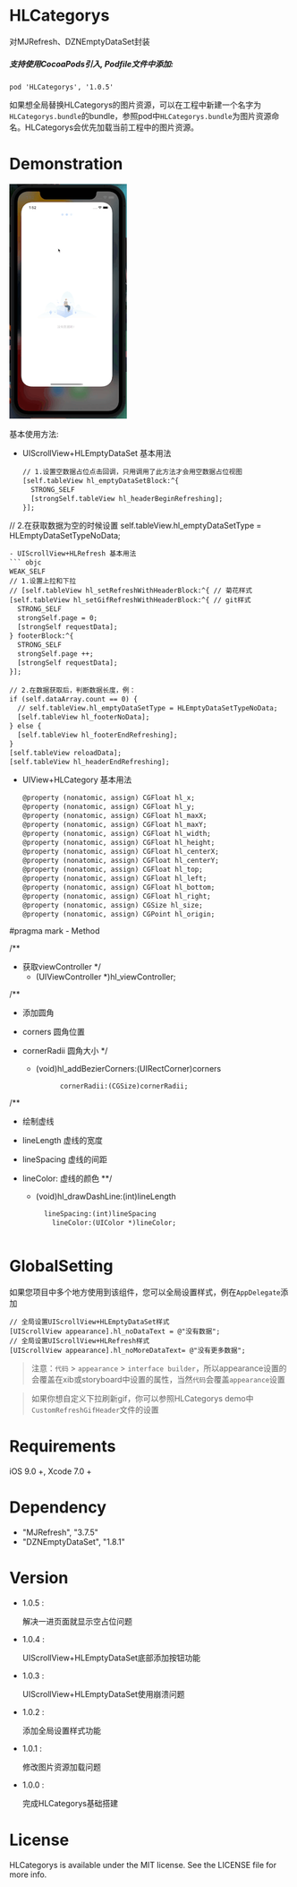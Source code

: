 # HLCategorys

对MJRefresh、DZNEmptyDataSet封装

##### 支持使用CocoaPods引入, Podfile文件中添加:

```objc
pod 'HLCategorys', '1.0.5'
```

如果想全局替换HLCategorys的图片资源，可以在工程中新建一个名字为`HLCategorys.bundle`的bundle，参照pod中`HLCategorys.bundle`为图片资源命名。HLCategorys会优先加载当前工程中的图片资源。

# Demonstration

![image](https://github.com/huangchangweng/HLCategorys/blob/main/QQ20220610-135255.gif)

基本使用方法:<p>

- UIScrollView+HLEmptyDataSet 基本用法
  
  ```objc
  // 1.设置空数据占位点击回调，只用调用了此方法才会用空数据占位视图
  [self.tableView hl_emptyDataSetBlock:^{
    STRONG_SELF
    [strongSelf.tableView hl_headerBeginRefreshing];
  }];
  ```

// 2.在获取数据为空的时候设置
self.tableView.hl_emptyDataSetType = HLEmptyDataSetTypeNoData;

```
- UIScrollView+HLRefresh 基本用法
``` objc
WEAK_SELF
// 1.设置上拉和下拉
// [self.tableView hl_setRefreshWithHeaderBlock:^{ // 菊花样式
[self.tableView hl_setGifRefreshWithHeaderBlock:^{ // git样式
  STRONG_SELF
  strongSelf.page = 0;
  [strongSelf requestData];
} footerBlock:^{
  STRONG_SELF
  strongSelf.page ++;
  [strongSelf requestData];
}];

// 2.在数据获取后，判断数据长度，例：
if (self.dataArray.count == 0) {
  // self.tableView.hl_emptyDataSetType = HLEmptyDataSetTypeNoData;
  [self.tableView hl_footerNoData];
} else {
  [self.tableView hl_footerEndRefreshing];
}
[self.tableView reloadData];
[self.tableView hl_headerEndRefreshing];
```

- UIView+HLCategory 基本用法
  
  ```objc
  @property (nonatomic, assign) CGFloat hl_x;
  @property (nonatomic, assign) CGFloat hl_y;
  @property (nonatomic, assign) CGFloat hl_maxX;
  @property (nonatomic, assign) CGFloat hl_maxY;
  @property (nonatomic, assign) CGFloat hl_width;
  @property (nonatomic, assign) CGFloat hl_height;
  @property (nonatomic, assign) CGFloat hl_centerX;
  @property (nonatomic, assign) CGFloat hl_centerY;
  @property (nonatomic, assign) CGFloat hl_top;
  @property (nonatomic, assign) CGFloat hl_left;
  @property (nonatomic, assign) CGFloat hl_bottom;
  @property (nonatomic, assign) CGFloat hl_right;
  @property (nonatomic, assign) CGSize hl_size;
  @property (nonatomic, assign) CGPoint hl_origin;
  ```

#pragma mark - Method

/**

* 获取viewController
  */
  - (UIViewController *)hl_viewController;

/**

* 添加圆角

* corners 圆角位置

* cornerRadii 圆角大小
  */
  
  - (void)hl_addBezierCorners:(UIRectCorner)corners
    
              cornerRadii:(CGSize)cornerRadii;

/**

* 绘制虚线

* lineLength  虚线的宽度

* lineSpacing 虚线的间距

* lineColor:  虚线的颜色
  **/
  
  - (void)hl_drawDashLine:(int)lineLength
    
          lineSpacing:(int)lineSpacing
            lineColor:(UIColor *)lineColor;
    
    ```
    
    ```

# GlobalSetting

如果您项目中多个地方使用到该组件，您可以全局设置样式，例在`AppDelegate`添加

```objc
// 全局设置UIScrollView+HLEmptyDataSet样式
[UIScrollView appearance].hl_noDataText = @"没有数据";
// 全局设置UIScrollView+HLRefresh样式
[UIScrollView appearance].hl_noMoreDataText= @"没有更多数据";
```

> 注意：`代码` > `appearance` > `interface builder`，所以appearance设置的会覆盖在xib或storyboard中设置的属性，当然`代码`会覆盖`appearance`设置

>  如果你想自定义下拉刷新gif，你可以参照HLCategorys demo中`CustomRefreshGifHeader`文件的设置

# Requirements

iOS 9.0 +, Xcode 7.0 +

# Dependency

- "MJRefresh", "3.7.5"
- "DZNEmptyDataSet", "1.8.1"

# Version

* 1.0.5 :
  
  解决一进页面就显示空占位问题

* 1.0.4 :
  
  UIScrollView+HLEmptyDataSet底部添加按钮功能

* 1.0.3 :
  
  UIScrollView+HLEmptyDataSet使用崩溃问题

* 1.0.2 :
  
  添加全局设置样式功能

* 1.0.1 :
  
  修改图片资源加载问题

* 1.0.0 :
  
  完成HLCategorys基础搭建

# License

HLCategorys is available under the MIT license. See the LICENSE file for more info.
